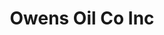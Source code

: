 ---
title: "Owens Oil Co Inc"
url: /centerville/owens-oil-co-inc-n-central-ave/
shop: car repair
---